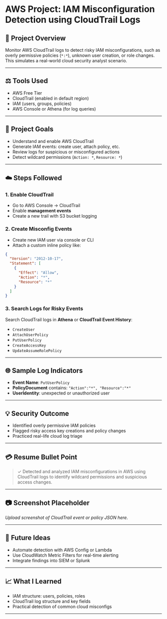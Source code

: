 # AWS Project: IAM Misconfiguration Detection using CloudTrail Logs

## 🔧 Project Overview
Monitor AWS CloudTrail logs to detect risky IAM misconfigurations, such as overly permissive policies (`*:*`), unknown user creation, or role changes. This simulates a real-world cloud security analyst scenario.

---

## ⚖️ Tools Used
- AWS Free Tier
- CloudTrail (enabled in default region)
- IAM (users, groups, policies)
- AWS Console or Athena (for log queries)

---

## 📝 Project Goals
- Understand and enable AWS CloudTrail
- Generate IAM events: create user, attach policy, etc.
- Review logs for suspicious or misconfigured actions
- Detect wildcard permissions (`Action: *`, `Resource: *`)

---

## ☁️ Steps Followed

### 1. Enable CloudTrail
- Go to AWS Console → CloudTrail
- Enable **management events**
- Create a new trail with S3 bucket logging

### 2. Create Misconfig Events
- Create new IAM user via console or CLI
- Attach a custom inline policy like:
```json
{
  "Version": "2012-10-17",
  "Statement": [
    {
      "Effect": "Allow",
      "Action": "*",
      "Resource": "*"
    }
  ]
}
```

### 3. Search Logs for Risky Events
Search CloudTrail logs in **Athena** or **CloudTrail Event History**:
- `CreateUser`
- `AttachUserPolicy`
- `PutUserPolicy`
- `CreateAccessKey`
- `UpdateAssumeRolePolicy`

---

## 🌐 Sample Log Indicators
- **Event Name**: `PutUserPolicy`
- **PolicyDocument** contains: `"Action":"*", "Resource":"*"`
- **UserIdentity**: unexpected or unauthorized user

---

## 💡 Security Outcome
- Identified overly permissive IAM policies
- Flagged risky access key creations and policy changes
- Practiced real-life cloud log triage

---

## 💳 Resume Bullet Point
> ✓ Detected and analyzed IAM misconfigurations in AWS using CloudTrail logs to identify wildcard permissions and suspicious access changes.

---

## 📷 Screenshot Placeholder
*Upload screenshot of CloudTrail event or policy JSON here.*

---

## 🚀 Future Ideas
- Automate detection with AWS Config or Lambda
- Use CloudWatch Metric Filters for real-time alerting
- Integrate findings into SIEM or Splunk

---

## 📈 What I Learned
- IAM structure: users, policies, roles
- CloudTrail log structure and key fields
- Practical detection of common cloud misconfigs

---
